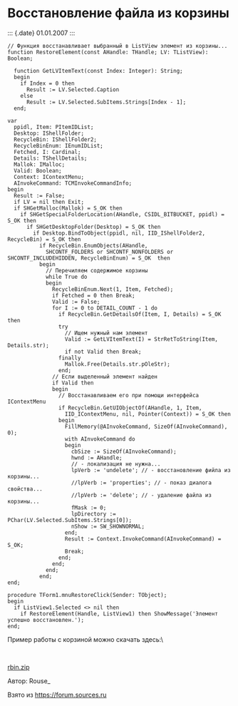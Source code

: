 Восстановление файла из корзины
===============================

::: {.date}
01.01.2007
:::


    // Функция восстанавливает выбранный в ListView элемент из корзины...
    function RestoreElement(const AHandle: THandle; LV: TListView): Boolean;
     
      function GetLVItemText(const Index: Integer): String;
      begin
        if Index = 0 then
          Result := LV.Selected.Caption
        else
          Result := LV.Selected.SubItems.Strings[Index - 1];
      end;
     
    var
      ppidl, Item: PItemIDList;
      Desktop: IShellFolder;
      RecycleBin: IShellFolder2;
      RecycleBinEnum: IEnumIDList;
      Fetched, I: Cardinal;
      Details: TShellDetails;
      Mallok: IMalloc;
      Valid: Boolean;
      Context: IContextMenu;
      AInvokeCommand: TCMInvokeCommandInfo;
    begin
      Result := False;
      if LV = nil then Exit;
      if SHGetMalloc(Mallok) = S_OK then
        if SHGetSpecialFolderLocation(AHandle, CSIDL_BITBUCKET, ppidl) = S_OK then
          if SHGetDesktopFolder(Desktop) = S_OK then
            if Desktop.BindToObject(ppidl, nil, IID_IShellFolder2, RecycleBin) = S_OK then
              if RecycleBin.EnumObjects(AHandle,
                SHCONTF_FOLDERS or SHCONTF_NONFOLDERS or SHCONTF_INCLUDEHIDDEN, RecycleBinEnum) = S_OK  then
              begin
                // Перечиляем содержимое корзины
                while True do
                begin
                  RecycleBinEnum.Next(1, Item, Fetched);
                  if Fetched = 0 then Break;
                  Valid := False;
                  for I := 0 to DETAIL_COUNT - 1 do
                    if RecycleBin.GetDetailsOf(Item, I, Details) = S_OK then
                    try
                      // Ищем нужный нам элемент
                      Valid := GetLVItemText(I) = StrRetToString(Item, Details.str);
                      if not Valid then Break;
                    finally
                      Mallok.Free(Details.str.pOleStr);
                    end;
                  // Если выделенный элемент найден
                  if Valid then
                  begin
                    // Восстанавливаем его при помощи интерфейса IContextMenu
                    if RecycleBin.GetUIObjectOf(AHandle, 1, Item,
                      IID_IContextMenu, nil, Pointer(Context)) = S_OK then
                    begin
                      FillMemory(@AInvokeCommand, SizeOf(AInvokeCommand), 0);
                      with AInvokeCommand do
                      begin
                        cbSize := SizeOf(AInvokeCommand);
                        hwnd := AHandle;
                        // - локализация не нужна...
                        lpVerb := 'undelete'; // - восстановление фийла из корзины...
                        //lpVerb := 'properties'; // - показ диалога свойства...
                        //lpVerb := 'delete'; // - удаление файла из корзины...
                        fMask := 0;
                        lpDirectory := PChar(LV.Selected.SubItems.Strings[0]);
                        nShow := SW_SHOWNORMAL;
                      end;
                      Result := Context.InvokeCommand(AInvokeCommand) = S_OK;
                      Break;
                    end;
                  end;
                end;
              end;
    end; 
     
    procedure TForm1.mnuRestoreClick(Sender: TObject);
    begin
      if ListView1.Selected <> nil then
        if RestoreElement(Handle, ListView1) then ShowMessage('Элемент успешно восстановлен.');
    end;

Пример работы с корзиной можно скачать здесь:\

 

[rbin.zip](/zip/rbin.zip)

Автор: Rouse\_

Взято из <https://forum.sources.ru>
